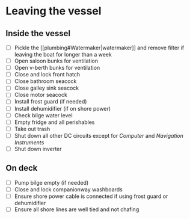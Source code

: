 # Leaving the vessel

## Inside the vessel

- [ ] Pickle the [[plumbing#Watermaker|watermaker]] and remove filter if leaving the boat for longer than a week
- [ ] Open saloon bunks for ventilation
- [ ] Open v-berth bunks for ventilation
- [ ] Close and lock front hatch
- [ ] Close bathroom seacock
- [ ] Close galley sink seacock
- [ ] Close motor seacock
- [ ] Install frost guard (if needed)
- [ ] Install dehumidifier (if on shore power)
- [ ] Check bilge water level
- [ ] Empty fridge and all perishables
- [ ] Take out trash
- [ ] Shut down all other DC circuits except for _Computer_ and _Navigation Instruments_
- [ ] Shut down inverter

## On deck

- [ ] Pump bilge empty (if needed)
- [ ] Close and lock companionway washboards
- [ ] Ensure shore power cable is connected if using frost guard or dehumidifier
- [ ] Ensure all shore lines are well tied and not chafing